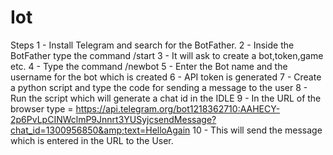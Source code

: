 # Iot
   Steps 1 - Install Telegram and search for the BotFather. 2 - Inside the BotFather type the command /start 3 - It will ask to create a bot,token,game etc. 4 - Type the command /newbot 5 - Enter the Bot name and the username for the bot which is created 6 - API token is generated  7 - Create a python script and type the code for sending a message to the user 8 - Run the script which will generate a chat id in the IDLE 9 - In the URL of the browser type = https://api.telegram.org/bot1218362710:AAHECY-2p6PvLpCINWclmP9Jnnrt3YUSyjcsendMessage?chat_id=1300956850&amp;text=HelloAgain 10 - This will send the message which is entered in the URL to the User.

